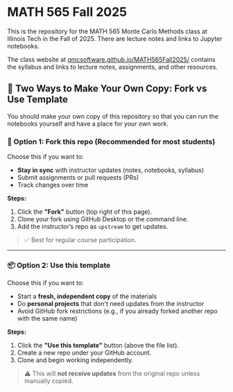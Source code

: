 # MATH 565 Fall 2025
This is the repository for the MATH 565 Monte Carlo Methods class at Illinois Tech in the Fall of 2025.  There are lecture notes and links to Jupyter notebooks.

The class website at [qmcsoftware.github.io/MATH565Fall2025/](https://qmcsoftware.github.io/MATH565Fall2025/) contains the syllabus and links to lecture notes, assignments, and other resources.

## 🧭 Two Ways to Make Your Own Copy: Fork vs Use Template

You should make your own copy of this repository so that you can run the notebooks yourself and have a place for your own work.

### 🔁 Option 1: **Fork this repo** (Recommended for most students)

Choose this if you want to:
- **Stay in sync** with instructor updates (notes, notebooks, syllabus)
- Submit assignments or pull requests (PRs)
- Track changes over time

**Steps:**
1. Click the **"Fork"** button (top right of this page).
2. Clone your fork using GitHub Desktop or the command line.
3. Add the instructor’s repo as `upstream` to get updates.

> ✅ Best for regular course participation.

---

### 📦 Option 2: **Use this template**

Choose this if you want to:
- Start a **fresh, independent copy** of the materials
- Do **personal projects** that don't need updates from the instructor
- Avoid GitHub fork restrictions (e.g., if you already forked another repo with the same name)

**Steps:**
1. Click the **"Use this template"** button (above the file list).
2. Create a new repo under your GitHub account.
3. Clone and begin working independently.

> ⚠️ This will **not receive updates** from the original repo unless manually copied.
